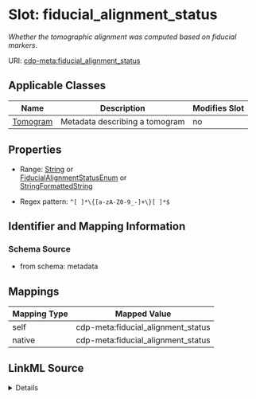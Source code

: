 

# Slot: fiducial_alignment_status


_Whether the tomographic alignment was computed based on fiducial markers._



URI: [cdp-meta:fiducial_alignment_status](metadatafiducial_alignment_status)



<!-- no inheritance hierarchy -->





## Applicable Classes

| Name | Description | Modifies Slot |
| --- | --- | --- |
| [Tomogram](Tomogram.md) | Metadata describing a tomogram |  no  |







## Properties

* Range: [String](String.md)&nbsp;or&nbsp;<br />[FiducialAlignmentStatusEnum](FiducialAlignmentStatusEnum.md)&nbsp;or&nbsp;<br />[StringFormattedString](StringFormattedString.md)

* Regex pattern: `^[ ]*\{[a-zA-Z0-9_-]+\}[ ]*$`





## Identifier and Mapping Information







### Schema Source


* from schema: metadata




## Mappings

| Mapping Type | Mapped Value |
| ---  | ---  |
| self | cdp-meta:fiducial_alignment_status |
| native | cdp-meta:fiducial_alignment_status |




## LinkML Source

<details>
```yaml
name: fiducial_alignment_status
description: Whether the tomographic alignment was computed based on fiducial markers.
from_schema: metadata
rank: 1000
alias: fiducial_alignment_status
owner: Tomogram
domain_of:
- Tomogram
range: string
inlined: true
inlined_as_list: true
pattern: ^[ ]*\{[a-zA-Z0-9_-]+\}[ ]*$
any_of:
- range: fiducial_alignment_status_enum
- range: StringFormattedString

```
</details>